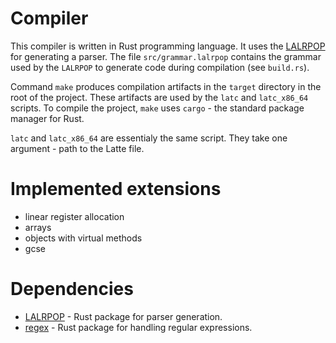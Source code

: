 # Compiler
This compiler is written in Rust programming language. It uses the [LALRPOP](https://github.com/lalrpop/lalrpop) for generating a parser. The file `src/grammar.lalrpop` contains the grammar used by the `LALRPOP` to generate code during compilation (see `build.rs`).

Command `make` produces compilation artifacts in the `target` directory in the root of the project. These artifacts are used by the `latc` and `latc_x86_64` scripts. To compile the project, `make` uses `cargo` - the standard package manager for Rust.

`latc` and `latc_x86_64` are essentialy the same script. They take one argument - path to the Latte file.

# Implemented extensions
* linear register allocation
* arrays
* objects with virtual methods
* gcse

# Dependencies
* [LALRPOP](https://github.com/lalrpop/lalrpop) - Rust package for parser generation.
* [regex](https://github.com/rust-lang/regex) - Rust package for handling regular expressions.
